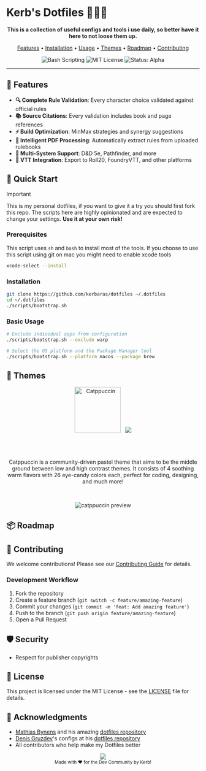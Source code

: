 # Kerb's Dotfiles 🧑🏻‍💻

<p align="center">
  <strong>This is a collection of useful configs and tools i use daily,
  so better have it here to not loose them up.</strong>
</p>

<p align="center">
  <a href="#features">Features</a> •
  <a href="#installation">Installation</a> •
  <a href="#usage">Usage</a> •
  <a href="#Themes">Themes</a> •
  <a href="#roadmap">Roadmap</a> •
  <a href="#contributing">Contributing</a>
</p>

<p align="center">
  <img src="https://img.shields.io/badge/bash-gray.svg?colorA=363a4f&colorB=f5a97f&style=for-the-badge" alt="Bash Scripting"/>
  <img src="https://img.shields.io/badge/license-MIT-pink.svg?colorA=363a4f&colorB=b7bdf8&style=for-the-badge" alt="MIT License"/>
  <img src="https://img.shields.io/badge/status-alpha-orange.svg?colorA=363a4f&colorB=a6da95&style=for-the-badge" alt="Status: Alpha"/>
</p>

---

## 🌟 Features

- **🔍 Complete Rule Validation**: Every character choice validated against official rules
- **📚 Source Citations**: Every validation includes book and page references
- **⚡ Build Optimization**: MinMax strategies and synergy suggestions
- **🤖 Intelligent PDF Processing**: Automatically extract rules from uploaded rulebooks
- **🎯 Multi-System Support**: D&D 5e, Pathfinder, and more
- **🔌 VTT Integration**: Export to Roll20, FoundryVTT, and other platforms

## 🚀 Quick Start

> [!IMPORTANT]
> This is my personal dotfiles, if you want to give it a try you should first fork this repo. 
> The scripts here are highly opinionated and are expected to change your settings. **Use it at your own risk!**

### Prerequisites

This script uses `sh` and `bash` to install most of the tools. 
If you choose to use this script using git on mac you might need to enable xcode tools

```bash
xcode-select --install
```

### Installation

```bash
git clone https://github.com/kerbaras/dotfiles ~/.dotfiles
cd ~/.dotfiles
./scripts/bootstrap.sh
```

### Basic Usage

```bash
# Exclude individual apps from configuration
./scripts/bootstrap.sh --exclude warp

# Select the OS platform and the Package Manager tool
./scripts/bootstrap.sh --platform macos --package brew
```

## 🎨 Themes

<p align="center">
  <img src="https://raw.githubusercontent.com/catppuccin/catppuccin/main/assets/logos/exports/1544x1544_circle.png" alt="Catppuccin" height="120" />
  &nbsp;
  <a href="https://github.com/catppuccin">
    <img src="https://github-readme-stats.vercel.app/api/pin?username=catppuccin&repo=catppuccin&theme=catppuccin_latte" />
  </a>
</p>
<p align="center">
  <img src="https://raw.githubusercontent.com/catppuccin/catppuccin/main/assets/palette/macchiato.png" height="5em"/>
</p>

&nbsp;

<p align="center">
Catppuccin is a community-driven pastel theme that aims to be the middle ground between low and high contrast themes. It consists of 4 soothing warm flavors with 26 eye-candy colors each, perfect for coding, designing, and much more!
</p>

&nbsp;

<p align="center">
  <img src="https://raw.githubusercontent.com/catppuccin/catppuccin/main/assets/palette/demo.png" alt="catppuccin preview"/>
</p>

## 📦 Roadmap


## 🤝 Contributing

We welcome contributions! Please see our [Contributing Guide](CONTRIBUTING.md) for details.

### Development Workflow

1. Fork the repository
2. Create a feature branch (`git switch -c feature/amazing-feature`)
3. Commit your changes (`git commit -m 'feat: Add amazing feature'`)
4. Push to the branch (`git push origin feature/amazing-feature`)
5. Open a Pull Request

## 🛡️ Security

- Respect for publisher copyrights

## 📄 License

This project is licensed under the MIT License - see the [LICENSE](LICENSE) file for details.

## 🙏 Acknowledgments

- [Mathias Bynens](https://mathiasbynens.be/) and his amazing [dotfiles repository](https://github.com/mathiasbynens/dotfiles)
- [Denis Gruzdev](https://cj.dog)'s configs at his [dotfiles repository](https://github.com/codingjerk/dotfiles)
- All contributors who help make my Dotfiles better

<p align="center">
  <img src="https://raw.githubusercontent.com/catppuccin/catppuccin/main/assets/footers/gray0_ctp_on_line.svg?sanitize=true" />
  <br />
  <small><italic>Made with ❤️ for the Dev Community by Kerb!</italic></small>
</p>
